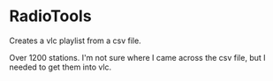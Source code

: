 # RadioTools
Creates a vlc playlist from a csv file.

Over 1200 stations.
I'm not sure where I came across the csv file, but I needed to get them into vlc.
